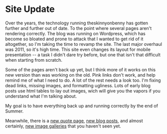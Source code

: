 <h1>Site Update</h1>

Over the years, the technology running theskinnyonbenny has gotten further and further out of date.  To the point where several pages aren't rendering correctly.  The blog was running on Wordpress, which has become so bloated and prone to attack that I wanted to get rid of it altogether, so I'm taking the time to revamp the site.  The last major overhaul was 2011, so it's high time.  This site even changes its layout for mobile presentation -- a task I didn't dare try before, but one that isn't that difficult when starting from scratch.

Some of the pages aren't back up yet, but I think more of it works on this new version than was working on the old.  Pink links don't work, and help remind me of what I need to do.  A lot of the rest needs a look too.  I'm fixing dead links, missing images, and formatting ugliness.  Lots of early blog posts use html tables to lay out images, wich will give you the vapors if you understand what I'm talking about.

My goal is to have everything back up and running correctly by the end of Summer.

Meanwhile, there is a <a href="/x/shitjohnsaid">new quote page</a>, <a href="/blog/current">new blog posts</a>, and almost certainly, <a href="pgHome">new image galleries</a> that you haven't seen yet.
